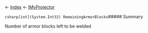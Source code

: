 ← [Index](Api-Index) ← [IMyProjector](Sandbox.ModAPI.Ingame.IMyProjector)

```csharp[int](System.Int32) RemainingArmorBlocks```##### Summary

Number of armor blocks left to be welded

